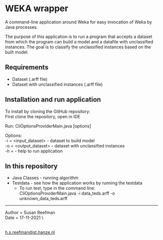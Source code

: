 # WEKA wrapper

A command-line application around Weka for easy invocation
of Weka by Java processes.

The purpose of this application is to run a program
that accepts a dataset from which the program can
build a model and a datafile with unclassified
instances. The goal is to classify the unclassified
instances based on the built model.

## Requirements
- Dataset (.arff file)
- Dataset with unclassified instances (.arff file)

## Installation and run application
To install by cloning the GitHub repository: \
First clone the repository, open in IDE

Run:
CliOptionsProviderMain.java [options]

Options: \
-i = <input_dataset> - dataset to build model \
-o = <output_dataset> - dataset with unclassified instances \
-h = <help> - help to run application

## In this repository
- Java Classes - running algorithm
- Testdata - see how the application works by running the testdata
    - To run test, type in the command line: \
      CliOptionsProviderMain.java -i data_teds.arff -o unknown_data_teds.arff

----------------------------------------------------------------
Author = Susan Reefman \
Date = 17-11-2021 \



\
h.s.reefman@st.hanze.nl